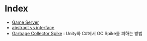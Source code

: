 # Index
- [Game Server](GameServer/README.md)
- [abstract vs interface](1_abstract_interface.md)
- [Garbage Collector Spike](2_GC_spike.md) : Unity와 C#에서 GC Spike를 피하는 방법